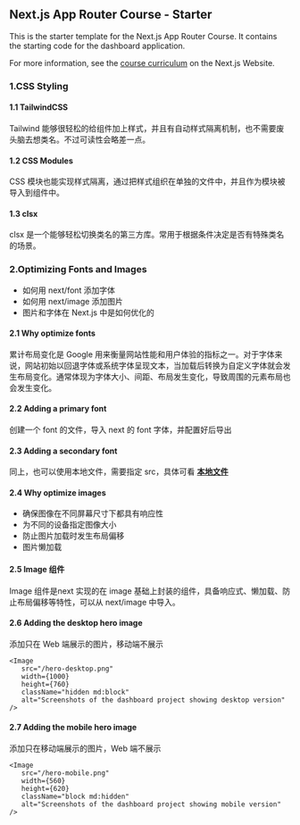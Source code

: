 ## Next.js App Router Course - Starter

This is the starter template for the Next.js App Router Course. It contains the starting code for the dashboard application.

For more information, see the [course curriculum](https://nextjs.org/learn) on the Next.js Website.

### 1.CSS Styling

#### 1.1 TailwindCSS

Tailwind 能够很轻松的给组件加上样式，并且有自动样式隔离机制，也不需要废头脑去想类名。不过可读性会略差一点。

#### 1.2 CSS Modules

CSS 模块也能实现样式隔离，通过把样式组织在单独的文件中，并且作为模块被导入到组件中。

#### 1.3 clsx

clsx 是一个能够轻松切换类名的第三方库。常用于根据条件决定是否有特殊类名的场景。

### 2.Optimizing Fonts and Images

* 如何用 next/font 添加字体
* 如何用 next/image 添加图片
* 图片和字体在 Next.js 中是如何优化的

#### 2.1 Why optimize fonts

累计布局变化是 Google 用来衡量网站性能和用户体验的指标之一。对于字体来说，网站初始以回退字体或系统字体呈现文本，当加载后转换为自定义字体就会发生布局变化。通常体现为字体大小、间距、布局发生变化，导致周围的元素布局也会发生变化。

#### 2.2 Adding a primary font

创建一个 font 的文件，导入 next 的 font 字体，并配置好后导出

#### 2.3 Adding a secondary font

同上，也可以使用本地文件，需要指定 src，具体可看 **[本地文件](https://nextjs.org/docs/app/getting-started/fonts#local-fonts)**

#### 2.4 Why optimize images

* 确保图像在不同屏幕尺寸下都具有响应性
* 为不同的设备指定图像大小
* 防止图片加载时发生布局偏移
* 图片懒加载

#### 2.5 Image 组件

Image 组件是next 实现的在 image 基础上封装的组件，具备响应式、懒加载、防止布局偏移等特性，可以从 next/image 中导入。

#### 2.6 Adding the desktop hero image

添加只在 Web 端展示的图片，移动端不展示

```TSX
<Image
   src="/hero-desktop.png"
   width={1000}
   height={760}
   className="hidden md:block"
   alt="Screenshots of the dashboard project showing desktop version"
/>
```

#### 2.7 Adding the mobile hero image

添加只在移动端展示的图片，Web 端不展示

```tsx
<Image 
   src="/hero-mobile.png"
   width={560}
   height={620}
   className="block md:hidden"
   alt="Screenshots of the dashboard project showing mobile version"
/>
```

